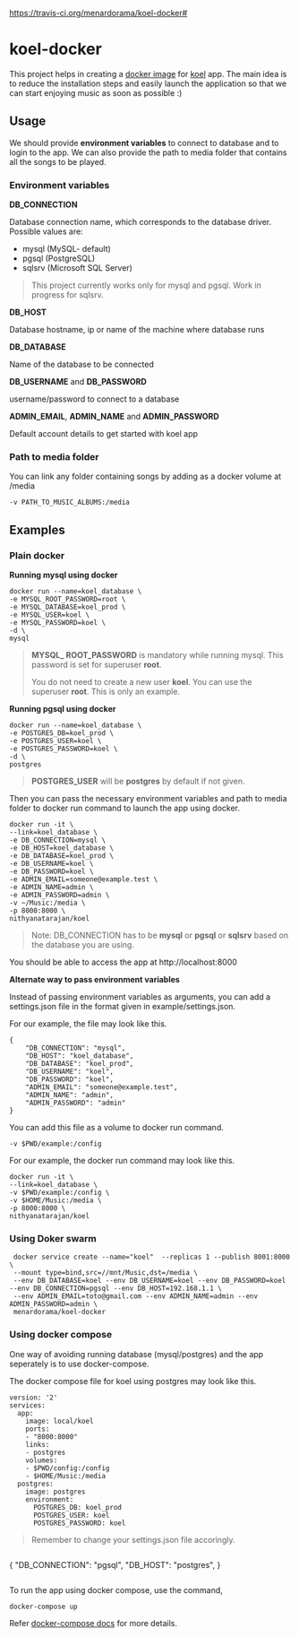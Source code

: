 https://travis-ci.org/menardorama/koel-docker#

# koel-docker

This project helps in creating a [docker image](https://hub.docker.com/r/nithyanatarajan/koel/) for [koel](https://github.com/phanan/koel) app. The main idea is to reduce the installation steps and easily launch the application so that we can start enjoying music as soon as possible :)


## Usage

We should provide **environment variables** to connect to database and to login to the app. We can also provide the path to media folder that contains all the songs to be played.

### Environment variables

**DB_CONNECTION**

Database connection name, which corresponds to the database driver.
Possible values are:

* mysql (MySQL- default)
* pgsql (PostgreSQL)
* sqlsrv (Microsoft SQL Server)

> This project currently works only for mysql and pgsql. Work in progress for sqlsrv.

**DB_HOST**

Database hostname, ip or name of the machine where database runs

**DB_DATABASE**

Name of the database to be connected

**DB_USERNAME** and **DB_PASSWORD**

username/password to connect to a database

**ADMIN_EMAIL**, **ADMIN_NAME** and **ADMIN_PASSWORD**

Default account details to get started with koel app

### Path to media folder

You can link any folder containing songs by adding as a docker volume at /media

```
-v PATH_TO_MUSIC_ALBUMS:/media
```


## Examples

### Plain docker
**Running mysql using docker**

```
docker run --name=koel_database \
-e MYSQL_ROOT_PASSWORD=root \
-e MYSQL_DATABASE=koel_prod \
-e MYSQL_USER=koel \
-e MYSQL_PASSWORD=koel \
-d \
mysql
```

> **MYSQL_ ROOT_PASSWORD** is mandatory while running mysql. This password is set for superuser **root**.
>
> You do not need to create a new user **koel**. You can use the superuser **root**. This is only an example.

**Running pgsql using docker**

```
docker run --name=koel_database \
-e POSTGRES_DB=koel_prod \
-e POSTGRES_USER=koel \
-e POSTGRES_PASSWORD=koel \
-d \
postgres
```
> **POSTGRES_USER** will be **postgres** by default if not given.

Then you can pass the necessary environment variables and path to media folder to docker run command to launch the app using docker.

```
docker run -it \
--link=koel_database \
-e DB_CONNECTION=mysql \
-e DB_HOST=koel_database \
-e DB_DATABASE=koel_prod \
-e DB_USERNAME=koel \
-e DB_PASSWORD=koel \
-e ADMIN_EMAIL=someone@example.test \
-e ADMIN_NAME=admin \
-e ADMIN_PASSWORD=admin \
-v ~/Music:/media \
-p 8000:8000 \
nithyanatarajan/koel
```

> Note: DB_CONNECTION has to be **mysql** or **pgsql** or **sqlsrv** based on the database you are using.


You should be able to access the app at http://localhost:8000

**Alternate way to pass environment variables**

Instead of passing environment variables as arguments, you can add a settings.json file in the format given in example/settings.json.

For our example, the file may look like this.


```
{
    "DB_CONNECTION": "mysql",
    "DB_HOST": "koel_database",
    "DB_DATABASE": "koel_prod",
    "DB_USERNAME": "koel",
    "DB_PASSWORD": "koel",
    "ADMIN_EMAIL": "someone@example.test",
    "ADMIN_NAME": "admin",
    "ADMIN_PASSWORD": "admin"
}

```

You can add this file as a volume to docker run command.


```
-v $PWD/example:/config
```

For our example, the docker run command may look like this.

```
docker run -it \
--link=koel_database \
-v $PWD/example:/config \
-v $HOME/Music:/media \
-p 8000:8000 \
nithyanatarajan/koel
```

### Using Doker swarm

```
 docker service create --name="koel"  --replicas 1 --publish 8001:8000 \
 --mount type=bind,src=//mnt/Music,dst=/media \
 --env DB_DATABASE=koel --env DB_USERNAME=koel --env DB_PASSWORD=koel --env DB_CONNECTION=pgsql --env DB_HOST=192.168.1.1 \
 --env ADMIN_EMAIL=toto@gmail.com --env ADMIN_NAME=admin --env ADMIN_PASSWORD=admin \
 menardorama/koel-docker
```
### Using docker compose

One way of avoiding running database (mysql/postgres) and the app seperately is to use docker-compose.

The docker compose file for koel using postgres may look like this.

```
version: '2'
services:
  app:
    image: local/koel
    ports:
    - "8000:8000"
    links:
    - postgres
    volumes:
    - $PWD/config:/config
    - $HOME/Music:/media
  postgres:
    image: postgres
    environment:
      POSTGRES_DB: koel_prod
      POSTGRES_USER: koel
      POSTGRES_PASSWORD: koel
```

> Remember to change your settings.json file accoringly.

> ```
{
    "DB_CONNECTION": "pgsql",
    "DB_HOST": "postgres",
}

> ```

To run the app using docker compose, use the command,

```
docker-compose up
```

Refer [docker-compose docs](https://docs.docker.com/compose/overview/) for more details.
